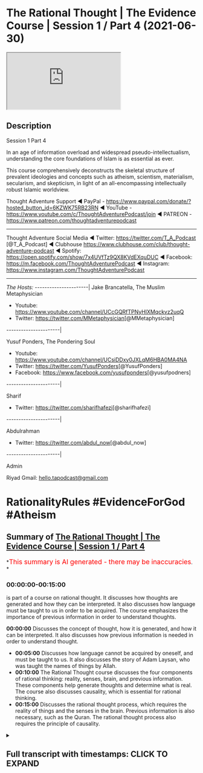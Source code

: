 # The Rational Thought | The Evidence Course | Session 1 / Part 4 (2021-06-30)

<iframe loading='lazy' allow='autoplay' src='https://www.youtube.com/embed/Nb7HHZDr5vU'></iframe>

## Description

Session 1 Part 4

In an age of information overload and widespread pseudo-intellectualism, understanding the core foundations of Islam is as essential as ever.

This course comprehensively deconstructs the skeletal structure of prevalent ideologies and concepts such as atheism, scientism, materialism, secularism, and skepticism, in light of an all-encompassing intellectually robust Islamic worldview.

Thought Adventure Support
◄ PayPal - <https://www.paypal.com/donate/?hosted_button_id=6KZWK75RB23RN>
◄ YouTube - <https://www.youtube.com/c/ThoughtAdventurePodcast/join>
◄ PATREON - <https://www.patreon.com/thoughtadventurepodcast>
____________________________________________________________________

Thought Adventure Social Media
◄ Twitter: <https://twitter.com/T_A_Podcast​​> [@T_A_Podcast]
◄ Clubhouse <https://www.clubhouse.com/club/thought-adventure-podcast>
◄ Spotify: <https://open.spotify.com/show/7x4UVfTz9QX8KVdEXquDUC>
◄ Facebook: <https://m.facebook.com/ThoughtAdventurePodcast>
◄ Instagram: <https://www.instagram.com/ThoughtAdventurePodcast​>

----------------------------------------------------------------

*The Hosts:*
----------------------|
Jake Brancatella, The Muslim Metaphysician

- Youtube: <https://www.youtube.com/channel/UCcGQRfTPNyHlXMqckvz2uqQ>
- Twitter:  <https://twitter.com/MMetaphysician​​> [@MMetaphysician]

----------------------|

Yusuf Ponders, The Pondering Soul

- Youtube: <https://www.youtube.com/channel/UCsiDDxy0JXLqM6HBA0MA4NA>
- Twitter: <https://twitter.com/YusufPonders​​> [@YusufPonders]
- Facebook: <https://www.facebook.com/yusufponders​> [@yusufpodners]

----------------------|

Sharif

- Twitter: <https://twitter.com/sharifhafezi​​> [@sharifhafezi]

----------------------|

Abdulrahman

- Twitter: <https://twitter.com/abdul_now​> [@abdul_now]

----------------------|

Admin

Riyad
Gmail: hello.tapodcast@gmail.com

# RationalityRules #EvidenceForGod #Atheism

## Summary of [The Rational Thought | The Evidence Course | Session 1 / Part 4](https://www.youtube.com/watch?v=Nb7HHZDr5vU)

*<span style="color:red; font-size:125%">This summary is AI generated - there may be inaccuracies</span>. *

### <a onclick="modifyYTiframeseektime('0')">00:00:00-00:15:00</a>

 is part of a course on rational thought. It discusses how thoughts are generated and how they can be interpreted. It also discusses how language must be taught to us in order to be acquired. The course emphasizes the importance of previous information in order to understand thoughts.

**<a onclick="modifyYTiframeseektime('0')">00:00:00</a>** Discusses the concept of thought, how it is generated, and how it can be interpreted. It also discusses how previous information is needed in order to understand thought.

- **<a onclick="modifyYTiframeseektime('300')">00:05:00</a>** Discusses how language cannot be acquired by oneself, and must be taught to us. It also discusses the story of Adam Laysan, who was taught the names of things by Allah.
- **<a onclick="modifyYTiframeseektime('600')">00:10:00</a>** The Rational Thought course discusses the four components of rational thinking: reality, senses, brain, and previous information. These components help generate thoughts and determine what is real. The course also discusses causality, which is essential for rational thinking.
- **<a onclick="modifyYTiframeseektime('900')">00:15:00</a>** Discusses the rational thought process, which requires the reality of things and the senses in the brain. Previous information is also necessary, such as the Quran. The rational thought process also requires the principle of causality.

<details><summary><h2>Full transcript with timestamps: CLICK TO EXPAND</h2></summary>

<a onclick="modifyYTiframeseektime('15')">0:00:15</a> so you're about to sit down and watch  
<a onclick="modifyYTiframeseektime('17')">0:00:17</a> this video  
<a onclick="modifyYTiframeseektime('18')">0:00:18</a> and suddenly somebody knocks on the door  
<a onclick="modifyYTiframeseektime('21')">0:00:21</a> would it be rational to say that there  
<a onclick="modifyYTiframeseektime('24')">0:00:24</a> is somebody behind the door  
<a onclick="modifyYTiframeseektime('26')">0:00:26</a> or rational to say that somebody or  
<a onclick="modifyYTiframeseektime('28')">0:00:28</a> something has caused that knocking  
<a onclick="modifyYTiframeseektime('31')">0:00:31</a> obviously yes it's a rational concept or  
<a onclick="modifyYTiframeseektime('33')">0:00:33</a> rational idea  
<a onclick="modifyYTiframeseektime('35')">0:00:35</a> that the door doesn't cause its own  
<a onclick="modifyYTiframeseektime('36')">0:00:36</a> knocking and therefore there must be  
<a onclick="modifyYTiframeseektime('38')">0:00:38</a> something that has caused the knocking  
<a onclick="modifyYTiframeseektime('40')">0:00:40</a> from a state of non-knocking so we  
<a onclick="modifyYTiframeseektime('43')">0:00:43</a> naturally asked that and we didn't  
<a onclick="modifyYTiframeseektime('44')">0:00:44</a> actually come to that conclusion  
<a onclick="modifyYTiframeseektime('46')">0:00:46</a> now imagine if somebody turned around  
<a onclick="modifyYTiframeseektime('47')">0:00:47</a> and said well the guy behind the door  
<a onclick="modifyYTiframeseektime('49')">0:00:49</a> has green eyes and i ask how do you know  
<a onclick="modifyYTiframeseektime('52')">0:00:52</a> he has green eyes  
<a onclick="modifyYTiframeseektime('53')">0:00:53</a> and he says well i can tell from the  
<a onclick="modifyYTiframeseektime('55')">0:00:55</a> knocking now does that make a rational  
<a onclick="modifyYTiframeseektime('57')">0:00:57</a> sense  
<a onclick="modifyYTiframeseektime('58')">0:00:58</a> would that be rationally justifiable  
<a onclick="modifyYTiframeseektime('61')">0:01:01</a> obviously  
<a onclick="modifyYTiframeseektime('62')">0:01:02</a> it's not rationally justifiable so  
<a onclick="modifyYTiframeseektime('65')">0:01:05</a> intuitively the reason why i give this  
<a onclick="modifyYTiframeseektime('67')">0:01:07</a> example because intuitively  
<a onclick="modifyYTiframeseektime('69')">0:01:09</a> we can understand that you know we can  
<a onclick="modifyYTiframeseektime('72')">0:01:12</a> identify what is rational and what is  
<a onclick="modifyYTiframeseektime('74')">0:01:14</a> irrational we have that sort of  
<a onclick="modifyYTiframeseektime('76')">0:01:16</a> intuitive knowledge regardless of that  
<a onclick="modifyYTiframeseektime('78')">0:01:18</a> but what we want to try and do today in  
<a onclick="modifyYTiframeseektime('81')">0:01:21</a> this session  
<a onclick="modifyYTiframeseektime('82')">0:01:22</a> is to precisely lay out the meaning  
<a onclick="modifyYTiframeseektime('86')">0:01:26</a> of thought and how thought is generated  
<a onclick="modifyYTiframeseektime('89')">0:01:29</a> and therefore look at some of the key  
<a onclick="modifyYTiframeseektime('92')">0:01:32</a> components  
<a onclick="modifyYTiframeseektime('93')">0:01:33</a> that we will utilize in order to look at  
<a onclick="modifyYTiframeseektime('96')">0:01:36</a> the question  
<a onclick="modifyYTiframeseektime('96')">0:01:36</a> whether the creator exists or not and  
<a onclick="modifyYTiframeseektime('99')">0:01:39</a> this aspect  
<a onclick="modifyYTiframeseektime('100')">0:01:40</a> is a little bit more trickier when  
<a onclick="modifyYTiframeseektime('101')">0:01:41</a> you're trying to make it more explicit  
<a onclick="modifyYTiframeseektime('107')">0:01:47</a> so the first question that will help us  
<a onclick="modifyYTiframeseektime('108')">0:01:48</a> elucidate what rational thinking is is  
<a onclick="modifyYTiframeseektime('110')">0:01:50</a> to understand  
<a onclick="modifyYTiframeseektime('111')">0:01:51</a> how do we generate thoughts in the first  
<a onclick="modifyYTiframeseektime('113')">0:01:53</a> place i'll give some basic examples to  
<a onclick="modifyYTiframeseektime('116')">0:01:56</a> to shall explain this point so imagine  
<a onclick="modifyYTiframeseektime('119')">0:01:59</a> you had  
<a onclick="modifyYTiframeseektime('119')">0:01:59</a> a person who's blind and he's been blind  
<a onclick="modifyYTiframeseektime('122')">0:02:02</a> from birth  
<a onclick="modifyYTiframeseektime('123')">0:02:03</a> and you say to him the chair is red you  
<a onclick="modifyYTiframeseektime('126')">0:02:06</a> know  
<a onclick="modifyYTiframeseektime('126')">0:02:06</a> he's been blind from birth and you told  
<a onclick="modifyYTiframeseektime('128')">0:02:08</a> him the chair is red he might understand  
<a onclick="modifyYTiframeseektime('130')">0:02:10</a> what a chair is  
<a onclick="modifyYTiframeseektime('131')">0:02:11</a> but would he understand what red is well  
<a onclick="modifyYTiframeseektime('133')">0:02:13</a> obviously not because he has no  
<a onclick="modifyYTiframeseektime('135')">0:02:15</a> conception of color  
<a onclick="modifyYTiframeseektime('136')">0:02:16</a> he's never seen color in his life let  
<a onclick="modifyYTiframeseektime('138')">0:02:18</a> alone the red color  
<a onclick="modifyYTiframeseektime('141')">0:02:21</a> similarly if i was to ask you the  
<a onclick="modifyYTiframeseektime('142')">0:02:22</a> question what does coke  
<a onclick="modifyYTiframeseektime('144')">0:02:24</a> taste like and here obviously i'm  
<a onclick="modifyYTiframeseektime('146')">0:02:26</a> talking about cola coke  
<a onclick="modifyYTiframeseektime('148')">0:02:28</a> not the other type the haram type  
<a onclick="modifyYTiframeseektime('152')">0:02:32</a> and and you'd probably say well coke  
<a onclick="modifyYTiframeseektime('155')">0:02:35</a> it tastes like coke yeah  
<a onclick="modifyYTiframeseektime('158')">0:02:38</a> now you explain it by what you've sensed  
<a onclick="modifyYTiframeseektime('162')">0:02:42</a> but if you maybe try a little harder in  
<a onclick="modifyYTiframeseektime('164')">0:02:44</a> terms of explaining it you might turn  
<a onclick="modifyYTiframeseektime('165')">0:02:45</a> around and say well it tastes fizzy  
<a onclick="modifyYTiframeseektime('166')">0:02:46</a> tastes sweet  
<a onclick="modifyYTiframeseektime('167')">0:02:47</a> has a caramel type of taste and what  
<a onclick="modifyYTiframeseektime('170')">0:02:50</a> we're now doing is when we're talking  
<a onclick="modifyYTiframeseektime('172')">0:02:52</a> about  
<a onclick="modifyYTiframeseektime('172')">0:02:52</a> what does you know how to generate  
<a onclick="modifyYTiframeseektime('174')">0:02:54</a> thinking within a blind man  
<a onclick="modifyYTiframeseektime('176')">0:02:56</a> or how to explain what coke uh  
<a onclick="modifyYTiframeseektime('179')">0:02:59</a> coke tastes like then what we're doing  
<a onclick="modifyYTiframeseektime('182')">0:03:02</a> is  
<a onclick="modifyYTiframeseektime('183')">0:03:03</a> we're describing things through  
<a onclick="modifyYTiframeseektime('185')">0:03:05</a> previously sensed reality with a blind  
<a onclick="modifyYTiframeseektime('187')">0:03:07</a> person he hasn't got the ability to  
<a onclick="modifyYTiframeseektime('189')">0:03:09</a> comprehend because he's not previously  
<a onclick="modifyYTiframeseektime('191')">0:03:11</a> sensed it  
<a onclick="modifyYTiframeseektime('192')">0:03:12</a> with the person who's drank coke or has  
<a onclick="modifyYTiframeseektime('195')">0:03:15</a> if he's never drank that if he's drunk  
<a onclick="modifyYTiframeseektime('197')">0:03:17</a> fizzy drinks and he's drunk sweet drinks  
<a onclick="modifyYTiframeseektime('199')">0:03:19</a> then he can understand he can  
<a onclick="modifyYTiframeseektime('201')">0:03:21</a> correlate with what you're saying he can  
<a onclick="modifyYTiframeseektime('203')">0:03:23</a> generate a thought okay  
<a onclick="modifyYTiframeseektime('204')">0:03:24</a> i understand what physios i understand  
<a onclick="modifyYTiframeseektime('206')">0:03:26</a> what sweet is and therefore when you're  
<a onclick="modifyYTiframeseektime('208')">0:03:28</a> saying that coke tastes fizzy and sweet  
<a onclick="modifyYTiframeseektime('210')">0:03:30</a> then i can sort of understand that i can  
<a onclick="modifyYTiframeseektime('212')">0:03:32</a> appreciate that  
<a onclick="modifyYTiframeseektime('213')">0:03:33</a> so you're describing things based upon  
<a onclick="modifyYTiframeseektime('216')">0:03:36</a> previously sensed reality  
<a onclick="modifyYTiframeseektime('218')">0:03:38</a> and these things are stored in our heads  
<a onclick="modifyYTiframeseektime('220')">0:03:40</a> so i can interpret and understand what  
<a onclick="modifyYTiframeseektime('221')">0:03:41</a> someone else  
<a onclick="modifyYTiframeseektime('223')">0:03:43</a> saying and when they describe something  
<a onclick="modifyYTiframeseektime('225')">0:03:45</a> uh  
<a onclick="modifyYTiframeseektime('226')">0:03:46</a> through this reference point of my  
<a onclick="modifyYTiframeseektime('228')">0:03:48</a> previously stored  
<a onclick="modifyYTiframeseektime('229')">0:03:49</a> idea let me give you another example  
<a onclick="modifyYTiframeseektime('232')">0:03:52</a> let's say i found a stone tablet and  
<a onclick="modifyYTiframeseektime('234')">0:03:54</a> found written on it  
<a onclick="modifyYTiframeseektime('236')">0:03:56</a> is some ancient egyptian hieroglyphs  
<a onclick="modifyYTiframeseektime('238')">0:03:58</a> could i understand a language  
<a onclick="modifyYTiframeseektime('240')">0:04:00</a> just by sensing the stone tablet by  
<a onclick="modifyYTiframeseektime('243')">0:04:03</a> looking at the language the hieroglyphic  
<a onclick="modifyYTiframeseektime('245')">0:04:05</a> language  
<a onclick="modifyYTiframeseektime('246')">0:04:06</a> if you had no knowledge of the  
<a onclick="modifyYTiframeseektime('248')">0:04:08</a> hieroglyphics would it be possible  
<a onclick="modifyYTiframeseektime('250')">0:04:10</a> no it wouldn't it would be impossible  
<a onclick="modifyYTiframeseektime('253')">0:04:13</a> and in fact it  
<a onclick="modifyYTiframeseektime('254')">0:04:14</a> was impossible to understand the ancient  
<a onclick="modifyYTiframeseektime('256')">0:04:16</a> egyptian language the hieroglyphic  
<a onclick="modifyYTiframeseektime('258')">0:04:18</a> language  
<a onclick="modifyYTiframeseektime('259')">0:04:19</a> because it became a lost language it was  
<a onclick="modifyYTiframeseektime('261')">0:04:21</a> only when they discovered  
<a onclick="modifyYTiframeseektime('263')">0:04:23</a> the rosetta stone and here what they had  
<a onclick="modifyYTiframeseektime('266')">0:04:26</a> was egyptian  
<a onclick="modifyYTiframeseektime('267')">0:04:27</a> hieroglyphs at the top and below it  
<a onclick="modifyYTiframeseektime('270')">0:04:30</a> was ancient greek and because it had  
<a onclick="modifyYTiframeseektime('272')">0:04:32</a> knowledge of the ancient greek  
<a onclick="modifyYTiframeseektime('274')">0:04:34</a> they were able to correspond the words  
<a onclick="modifyYTiframeseektime('276')">0:04:36</a> and the meanings and the sentences from  
<a onclick="modifyYTiframeseektime('278')">0:04:38</a> the hieroglyphs the ancient greek to  
<a onclick="modifyYTiframeseektime('280')">0:04:40</a> start to  
<a onclick="modifyYTiframeseektime('282')">0:04:42</a> decipher what each word meant because  
<a onclick="modifyYTiframeseektime('284')">0:04:44</a> they  
<a onclick="modifyYTiframeseektime('285')">0:04:45</a> already had the previous information of  
<a onclick="modifyYTiframeseektime('287')">0:04:47</a> ancient greek it was still it already  
<a onclick="modifyYTiframeseektime('288')">0:04:48</a> existed  
<a onclick="modifyYTiframeseektime('290')">0:04:50</a> so the reason why i give this example is  
<a onclick="modifyYTiframeseektime('292')">0:04:52</a> because when we sense the reality we  
<a onclick="modifyYTiframeseektime('294')">0:04:54</a> don't sense reality  
<a onclick="modifyYTiframeseektime('296')">0:04:56</a> without previous information we still  
<a onclick="modifyYTiframeseektime('298')">0:04:58</a> need something else  
<a onclick="modifyYTiframeseektime('299')">0:04:59</a> called previous information another  
<a onclick="modifyYTiframeseektime('302')">0:05:02</a> example of this is language and that's a  
<a onclick="modifyYTiframeseektime('304')">0:05:04</a> i think it's a key example here language  
<a onclick="modifyYTiframeseektime('307')">0:05:07</a> is not something that  
<a onclick="modifyYTiframeseektime('309')">0:05:09</a> we simply acquire through experience  
<a onclick="modifyYTiframeseektime('312')">0:05:12</a> so if you put a child in the middle of a  
<a onclick="modifyYTiframeseektime('315')">0:05:15</a> baby in the middle of the desert and it  
<a onclick="modifyYTiframeseektime('316')">0:05:16</a> grows up he's not going to acquire  
<a onclick="modifyYTiframeseektime('318')">0:05:18</a> language  
<a onclick="modifyYTiframeseektime('319')">0:05:19</a> he's going to have to learn language so  
<a onclick="modifyYTiframeseektime('320')">0:05:20</a> if it's kind of english he's not going  
<a onclick="modifyYTiframeseektime('322')">0:05:22</a> to acquire language on its own it's  
<a onclick="modifyYTiframeseektime('323')">0:05:23</a> going to have to be taught english  
<a onclick="modifyYTiframeseektime('325')">0:05:25</a> and english words or arabic or whatever  
<a onclick="modifyYTiframeseektime('327')">0:05:27</a> other language  
<a onclick="modifyYTiframeseektime('328')">0:05:28</a> in fact it won't even learn any language  
<a onclick="modifyYTiframeseektime('331')">0:05:31</a> this is a sad reality there are examples  
<a onclick="modifyYTiframeseektime('334')">0:05:34</a> of this  
<a onclick="modifyYTiframeseektime('335')">0:05:35</a> where children have been abandoned in  
<a onclick="modifyYTiframeseektime('337')">0:05:37</a> the jungles or been neglected in their  
<a onclick="modifyYTiframeseektime('339')">0:05:39</a> homes  
<a onclick="modifyYTiframeseektime('339')">0:05:39</a> where they have been isolated and  
<a onclick="modifyYTiframeseektime('342')">0:05:42</a> therefore  
<a onclick="modifyYTiframeseektime('342')">0:05:42</a> you know have not engaged or interacted  
<a onclick="modifyYTiframeseektime('345')">0:05:45</a> with other human beings they've not been  
<a onclick="modifyYTiframeseektime('347')">0:05:47</a> spoken to  
<a onclick="modifyYTiframeseektime('348')">0:05:48</a> and so they lost the ability to speak  
<a onclick="modifyYTiframeseektime('350')">0:05:50</a> they didn't speak when they were finally  
<a onclick="modifyYTiframeseektime('352')">0:05:52</a> rescued and this is an example of this  
<a onclick="modifyYTiframeseektime('354')">0:05:54</a> was the russian bird boy  
<a onclick="modifyYTiframeseektime('355')">0:05:55</a> because he was kept in a cage next to  
<a onclick="modifyYTiframeseektime('357')">0:05:57</a> birds and he started chirping like the  
<a onclick="modifyYTiframeseektime('359')">0:05:59</a> birds  
<a onclick="modifyYTiframeseektime('360')">0:06:00</a> and he was in 2008 and he was found when  
<a onclick="modifyYTiframeseektime('362')">0:06:02</a> he was eight years of age  
<a onclick="modifyYTiframeseektime('364')">0:06:04</a> in a cambodian cambodian jungle there  
<a onclick="modifyYTiframeseektime('367')">0:06:07</a> was a girl that was found when she was  
<a onclick="modifyYTiframeseektime('368')">0:06:08</a> 27 this is in 2007  
<a onclick="modifyYTiframeseektime('371')">0:06:11</a> and they found that they didn't have  
<a onclick="modifyYTiframeseektime('373')">0:06:13</a> language they didn't have like a basic  
<a onclick="modifyYTiframeseektime('375')">0:06:15</a> language they didn't have language  
<a onclick="modifyYTiframeseektime('376')">0:06:16</a> at all they just made grunts no language  
<a onclick="modifyYTiframeseektime('379')">0:06:19</a> at all  
<a onclick="modifyYTiframeseektime('380')">0:06:20</a> and also what's also very interesting is  
<a onclick="modifyYTiframeseektime('383')">0:06:23</a> that they found that these feral  
<a onclick="modifyYTiframeseektime('384')">0:06:24</a> they term feral children these children  
<a onclick="modifyYTiframeseektime('387')">0:06:27</a> that  
<a onclick="modifyYTiframeseektime('388')">0:06:28</a> did not have any interaction with human  
<a onclick="modifyYTiframeseektime('391')">0:06:31</a> language  
<a onclick="modifyYTiframeseektime('392')">0:06:32</a> before the age of seven lost the ability  
<a onclick="modifyYTiframeseektime('395')">0:06:35</a> to  
<a onclick="modifyYTiframeseektime('396')">0:06:36</a> learn grammar or make grammatically  
<a onclick="modifyYTiframeseektime('398')">0:06:38</a> correct speech  
<a onclick="modifyYTiframeseektime('399')">0:06:39</a> so they could after the age of seven  
<a onclick="modifyYTiframeseektime('401')">0:06:41</a> learn for example  
<a onclick="modifyYTiframeseektime('404')">0:06:44</a> uh and identify objects and the names of  
<a onclick="modifyYTiframeseektime('407')">0:06:47</a> objects  
<a onclick="modifyYTiframeseektime('408')">0:06:48</a> but they couldn't grammatically  
<a onclick="modifyYTiframeseektime('410')">0:06:50</a> construct  
<a onclick="modifyYTiframeseektime('411')">0:06:51</a> those vocabularies into a meaningful  
<a onclick="modifyYTiframeseektime('413')">0:06:53</a> sentence so they might turn around said  
<a onclick="modifyYTiframeseektime('415')">0:06:55</a> food eat but they wouldn't be able to  
<a onclick="modifyYTiframeseektime('417')">0:06:57</a> say the food is on the table  
<a onclick="modifyYTiframeseektime('419')">0:06:59</a> and i want to eat it yeah but they'd  
<a onclick="modifyYTiframeseektime('422')">0:07:02</a> rather they would just simply  
<a onclick="modifyYTiframeseektime('423')">0:07:03</a> use the vocab of that they look they so  
<a onclick="modifyYTiframeseektime('426')">0:07:06</a> this was the case  
<a onclick="modifyYTiframeseektime('427')">0:07:07</a> and what does this indicate it indicates  
<a onclick="modifyYTiframeseektime('429')">0:07:09</a> that actually  
<a onclick="modifyYTiframeseektime('430')">0:07:10</a> language that we acquire  
<a onclick="modifyYTiframeseektime('433')">0:07:13</a> cannot be something that we acquire  
<a onclick="modifyYTiframeseektime('435')">0:07:15</a> ourselves but rather it has to be taught  
<a onclick="modifyYTiframeseektime('437')">0:07:17</a> to us  
<a onclick="modifyYTiframeseektime('438')">0:07:18</a> including grammar so yes the brain has  
<a onclick="modifyYTiframeseektime('440')">0:07:20</a> to have the capacity to understand  
<a onclick="modifyYTiframeseektime('443')">0:07:23</a> and construct language grammatically but  
<a onclick="modifyYTiframeseektime('445')">0:07:25</a> you have to be supplied the input  
<a onclick="modifyYTiframeseektime('447')">0:07:27</a> that input comes from maybe a parent  
<a onclick="modifyYTiframeseektime('450')">0:07:30</a> people around us or society at large  
<a onclick="modifyYTiframeseektime('453')">0:07:33</a> that's the previous  
<a onclick="modifyYTiframeseektime('454')">0:07:34</a> information and so as a result we  
<a onclick="modifyYTiframeseektime('457')">0:07:37</a> realized that just  
<a onclick="modifyYTiframeseektime('458')">0:07:38</a> sensation alone doesn't lead and  
<a onclick="modifyYTiframeseektime('460')">0:07:40</a> generate to thinking  
<a onclick="modifyYTiframeseektime('462')">0:07:42</a> this was the point if you remember when  
<a onclick="modifyYTiframeseektime('463')">0:07:43</a> we talked about the empiricist and the  
<a onclick="modifyYTiframeseektime('465')">0:07:45</a> rationalists we said the empiricist said  
<a onclick="modifyYTiframeseektime('467')">0:07:47</a> you're not born with innate ideas  
<a onclick="modifyYTiframeseektime('469')">0:07:49</a> you just need to sense things well  
<a onclick="modifyYTiframeseektime('470')">0:07:50</a> actually we have to be born with certain  
<a onclick="modifyYTiframeseektime('472')">0:07:52</a> level of previous information  
<a onclick="modifyYTiframeseektime('474')">0:07:54</a> and certain level of innate ideas in  
<a onclick="modifyYTiframeseektime('476')">0:07:56</a> order to come up with  
<a onclick="modifyYTiframeseektime('478')">0:07:58</a> concepts otherwise just by sensation  
<a onclick="modifyYTiframeseektime('481')">0:08:01</a> alone  
<a onclick="modifyYTiframeseektime('481')">0:08:01</a> you wouldn't have that and this is a  
<a onclick="modifyYTiframeseektime('483')">0:08:03</a> profound profound  
<a onclick="modifyYTiframeseektime('485')">0:08:05</a> point because if it's the case that  
<a onclick="modifyYTiframeseektime('487')">0:08:07</a> language itself  
<a onclick="modifyYTiframeseektime('489')">0:08:09</a> cannot be acquired by ourselves it has  
<a onclick="modifyYTiframeseektime('492')">0:08:12</a> to be taught to us  
<a onclick="modifyYTiframeseektime('493')">0:08:13</a> then it makes sense when allah subhanahu  
<a onclick="modifyYTiframeseektime('496')">0:08:16</a> wa ta'ala in the quran  
<a onclick="modifyYTiframeseektime('497')">0:08:17</a> says in surah baqarah verse 4 31  
<a onclick="modifyYTiframeseektime('501')">0:08:21</a> and he taught adam all the names of  
<a onclick="modifyYTiframeseektime('504')">0:08:24</a> everything  
<a onclick="modifyYTiframeseektime('505')">0:08:25</a> then he showed them to the angels and  
<a onclick="modifyYTiframeseektime('507')">0:08:27</a> said tell me the names  
<a onclick="modifyYTiframeseektime('509')">0:08:29</a> of these if you are truthful hey allah  
<a onclick="modifyYTiframeseektime('512')">0:08:32</a> is mentioning the point that  
<a onclick="modifyYTiframeseektime('513')">0:08:33</a> adam laysan was taught the names of  
<a onclick="modifyYTiframeseektime('516')">0:08:36</a> things i the previous information was  
<a onclick="modifyYTiframeseektime('518')">0:08:38</a> first supplied  
<a onclick="modifyYTiframeseektime('519')">0:08:39</a> in terms of language and understanding  
<a onclick="modifyYTiframeseektime('522')">0:08:42</a> to  
<a onclick="modifyYTiframeseektime('522')">0:08:42</a> adam lesson from allah and  
<a onclick="modifyYTiframeseektime('526')">0:08:46</a> in the imam tabari's tafsir of this  
<a onclick="modifyYTiframeseektime('528')">0:08:48</a> story  
<a onclick="modifyYTiframeseektime('530')">0:08:50</a> he mentions further about how the angels  
<a onclick="modifyYTiframeseektime('534')">0:08:54</a> they came to adam islam and they started  
<a onclick="modifyYTiframeseektime('536')">0:08:56</a> to test him  
<a onclick="modifyYTiframeseektime('537')">0:08:57</a> you know his use of language they found  
<a onclick="modifyYTiframeseektime('539')">0:08:59</a> it you know novel  
<a onclick="modifyYTiframeseektime('541')">0:09:01</a> and so they asked him adam islam who is  
<a onclick="modifyYTiframeseektime('544')">0:09:04</a> the woman  
<a onclick="modifyYTiframeseektime('545')">0:09:05</a> who was created to be adam laysan's wife  
<a onclick="modifyYTiframeseektime('547')">0:09:07</a> and he  
<a onclick="modifyYTiframeseektime('548')">0:09:08</a> alaihi salam said she is howa  
<a onclick="modifyYTiframeseektime('551')">0:09:11</a> yeah and when the angels asked why she  
<a onclick="modifyYTiframeseektime('553')">0:09:13</a> named such  
<a onclick="modifyYTiframeseektime('555')">0:09:15</a> and he said because she was created from  
<a onclick="modifyYTiframeseektime('558')">0:09:18</a> something alive  
<a onclick="modifyYTiframeseektime('559')">0:09:19</a> hey which means life so howa  
<a onclick="modifyYTiframeseektime('563')">0:09:23</a> is a construct of the word hey and so  
<a onclick="modifyYTiframeseektime('565')">0:09:25</a> this allows us or this also demonstrates  
<a onclick="modifyYTiframeseektime('567')">0:09:27</a> to us  
<a onclick="modifyYTiframeseektime('568')">0:09:28</a> an aspect of the thinking process which  
<a onclick="modifyYTiframeseektime('571')">0:09:31</a> is the ability to sense a reality  
<a onclick="modifyYTiframeseektime('573')">0:09:33</a> and to link to previous information or  
<a onclick="modifyYTiframeseektime('575')">0:09:35</a> innate concepts  
<a onclick="modifyYTiframeseektime('576')">0:09:36</a> and then develop and expand  
<a onclick="modifyYTiframeseektime('580')">0:09:40</a> our concepts beyond that so we can for  
<a onclick="modifyYTiframeseektime('583')">0:09:43</a> example there's a very brief example  
<a onclick="modifyYTiframeseektime('586')">0:09:46</a> if i uh if i've sensed gold and i've  
<a onclick="modifyYTiframeseektime('589')">0:09:49</a> sensed a mountain  
<a onclick="modifyYTiframeseektime('591')">0:09:51</a> and in my mind i can imagine a mountain  
<a onclick="modifyYTiframeseektime('593')">0:09:53</a> that's purely made out of gold  
<a onclick="modifyYTiframeseektime('596')">0:09:56</a> you know this is what i can do i can  
<a onclick="modifyYTiframeseektime('597')">0:09:57</a> construct that similarly in language we  
<a onclick="modifyYTiframeseektime('600')">0:10:00</a> can construct  
<a onclick="modifyYTiframeseektime('601')">0:10:01</a> based upon the previous information new  
<a onclick="modifyYTiframeseektime('603')">0:10:03</a> terms  
<a onclick="modifyYTiframeseektime('604')">0:10:04</a> like for example biology comes from the  
<a onclick="modifyYTiframeseektime('606')">0:10:06</a> word bio  
<a onclick="modifyYTiframeseektime('607')">0:10:07</a> and ology bio means organic or life and  
<a onclick="modifyYTiframeseektime('610')">0:10:10</a> ology means study  
<a onclick="modifyYTiframeseektime('612')">0:10:12</a> so biology means the study of life or  
<a onclick="modifyYTiframeseektime('614')">0:10:14</a> terms like globalization  
<a onclick="modifyYTiframeseektime('617')">0:10:17</a> global meaning the world and ization in  
<a onclick="modifyYTiframeseektime('619')">0:10:19</a> this suffix is used to refer to  
<a onclick="modifyYTiframeseektime('621')">0:10:21</a> something  
<a onclick="modifyYTiframeseektime('622')">0:10:22</a> to make something like that or to make  
<a onclick="modifyYTiframeseektime('624')">0:10:24</a> it so globalization means to make global  
<a onclick="modifyYTiframeseektime('627')">0:10:27</a> like nationalization is to make  
<a onclick="modifyYTiframeseektime('628')">0:10:28</a> national so we can construct language in  
<a onclick="modifyYTiframeseektime('631')">0:10:31</a> this way  
<a onclick="modifyYTiframeseektime('632')">0:10:32</a> and we can understand whether the what  
<a onclick="modifyYTiframeseektime('634')">0:10:34</a> we've constructed  
<a onclick="modifyYTiframeseektime('635')">0:10:35</a> in this way is it a rational idea or an  
<a onclick="modifyYTiframeseektime('639')">0:10:39</a> irrational idea  
<a onclick="modifyYTiframeseektime('640')">0:10:40</a> because we can make these imaginations  
<a onclick="modifyYTiframeseektime('642')">0:10:42</a> like the mountain of gold  
<a onclick="modifyYTiframeseektime('643')">0:10:43</a> by understanding whether it has  
<a onclick="modifyYTiframeseektime('645')">0:10:45</a> correspondence upon the reality  
<a onclick="modifyYTiframeseektime('648')">0:10:48</a> so let's just really simplify what we've  
<a onclick="modifyYTiframeseektime('650')">0:10:50</a> said  
<a onclick="modifyYTiframeseektime('652')">0:10:52</a> famous scholarship dr edin and he was a  
<a onclick="modifyYTiframeseektime('655')">0:10:55</a> scholar of the 20th century  
<a onclick="modifyYTiframeseektime('658')">0:10:58</a> and he stated what the rational method  
<a onclick="modifyYTiframeseektime('660')">0:11:00</a> was and what it was composed of and he  
<a onclick="modifyYTiframeseektime('661')">0:11:01</a> mentioned this in the book  
<a onclick="modifyYTiframeseektime('663')">0:11:03</a> of islam systems of islam and also the  
<a onclick="modifyYTiframeseektime('666')">0:11:06</a> book at afghir  
<a onclick="modifyYTiframeseektime('667')">0:11:07</a> the thinking and he said rational  
<a onclick="modifyYTiframeseektime('670')">0:11:10</a> thinking or rational method  
<a onclick="modifyYTiframeseektime('673')">0:11:13</a> is built upon four components first you  
<a onclick="modifyYTiframeseektime('675')">0:11:15</a> need a reality  
<a onclick="modifyYTiframeseektime('676')">0:11:16</a> second you need senses to send the sense  
<a onclick="modifyYTiframeseektime('678')">0:11:18</a> of reality  
<a onclick="modifyYTiframeseektime('680')">0:11:20</a> thirdly you need the brain which the  
<a onclick="modifyYTiframeseektime('682')">0:11:22</a> reality is trans  
<a onclick="modifyYTiframeseektime('684')">0:11:24</a> the reality through the senses  
<a onclick="modifyYTiframeseektime('685')">0:11:25</a> transmitted to the brain and the brain  
<a onclick="modifyYTiframeseektime('687')">0:11:27</a> has stored  
<a onclick="modifyYTiframeseektime('688')">0:11:28</a> information or previous information so  
<a onclick="modifyYTiframeseektime('690')">0:11:30</a> you have these things  
<a onclick="modifyYTiframeseektime('691')">0:11:31</a> reality senses brain and previous  
<a onclick="modifyYTiframeseektime('694')">0:11:34</a> information  
<a onclick="modifyYTiframeseektime('695')">0:11:35</a> in order to generate thought and if we  
<a onclick="modifyYTiframeseektime('697')">0:11:37</a> understand  
<a onclick="modifyYTiframeseektime('698')">0:11:38</a> this definition of thought then we can  
<a onclick="modifyYTiframeseektime('701')">0:11:41</a> understand a few things  
<a onclick="modifyYTiframeseektime('702')">0:11:42</a> we can conclude a certain certain things  
<a onclick="modifyYTiframeseektime('705')">0:11:45</a> the first thing that we can conclude  
<a onclick="modifyYTiframeseektime('707')">0:11:47</a> is well if reality is necessary to think  
<a onclick="modifyYTiframeseektime('711')">0:11:51</a> and i think therefore reality must exist  
<a onclick="modifyYTiframeseektime('715')">0:11:55</a> so this  
<a onclick="modifyYTiframeseektime('716')">0:11:56</a> point about people say oh you know how  
<a onclick="modifyYTiframeseektime('718')">0:11:58</a> do we know things around us exist how do  
<a onclick="modifyYTiframeseektime('719')">0:11:59</a> we know reality exists  
<a onclick="modifyYTiframeseektime('721')">0:12:01</a> all these types of speculations well i  
<a onclick="modifyYTiframeseektime('724')">0:12:04</a> think  
<a onclick="modifyYTiframeseektime('724')">0:12:04</a> therefore there must be a reality that  
<a onclick="modifyYTiframeseektime('728')">0:12:08</a> has allowed me  
<a onclick="modifyYTiframeseektime('729')">0:12:09</a> to make this thought in the first place  
<a onclick="modifyYTiframeseektime('731')">0:12:11</a> secondly if reality is the cause of  
<a onclick="modifyYTiframeseektime('734')">0:12:14</a> thinking  
<a onclick="modifyYTiframeseektime('735')">0:12:15</a> then what we are saying is that  
<a onclick="modifyYTiframeseektime('737')">0:12:17</a> causality is a necessary component of  
<a onclick="modifyYTiframeseektime('739')">0:12:19</a> rational thinking  
<a onclick="modifyYTiframeseektime('741')">0:12:21</a> so what generated this idea was the  
<a onclick="modifyYTiframeseektime('743')">0:12:23</a> reality  
<a onclick="modifyYTiframeseektime('744')">0:12:24</a> so when you've got a person's blind from  
<a onclick="modifyYTiframeseektime('746')">0:12:26</a> birth he can't sense the color red  
<a onclick="modifyYTiframeseektime('748')">0:12:28</a> he's not going to generate thinking  
<a onclick="modifyYTiframeseektime('749')">0:12:29</a> within him if he  
<a onclick="modifyYTiframeseektime('751')">0:12:31</a> suddenly is able to see and he looks at  
<a onclick="modifyYTiframeseektime('753')">0:12:33</a> the color red it's going to give him a  
<a onclick="modifyYTiframeseektime('754')">0:12:34</a> comprehension what you mean now by the  
<a onclick="modifyYTiframeseektime('756')">0:12:36</a> color red  
<a onclick="modifyYTiframeseektime('757')">0:12:37</a> he's generated thinking that generation  
<a onclick="modifyYTiframeseektime('759')">0:12:39</a> of thinking or generating your thinking  
<a onclick="modifyYTiframeseektime('762')">0:12:42</a> was caused by the sensation of reality  
<a onclick="modifyYTiframeseektime('764')">0:12:44</a> so you have to accept this principle of  
<a onclick="modifyYTiframeseektime('766')">0:12:46</a> causality as well  
<a onclick="modifyYTiframeseektime('767')">0:12:47</a> furthermore causality is even more fun  
<a onclick="modifyYTiframeseektime('771')">0:12:51</a> well it's it can be also shown in  
<a onclick="modifyYTiframeseektime('773')">0:12:53</a> another way as well  
<a onclick="modifyYTiframeseektime('774')">0:12:54</a> which is which is really important and  
<a onclick="modifyYTiframeseektime('776')">0:12:56</a> is really  
<a onclick="modifyYTiframeseektime('778')">0:12:58</a> very important connected to the  
<a onclick="modifyYTiframeseektime('779')">0:12:59</a> comprehensive comprehensible to  
<a onclick="modifyYTiframeseektime('782')">0:13:02</a> comprehend  
<a onclick="modifyYTiframeseektime('783')">0:13:03</a> let me give you an example you've got  
<a onclick="modifyYTiframeseektime('785')">0:13:05</a> two colorless old  
<a onclick="modifyYTiframeseektime('787')">0:13:07</a> colorless liquids and you wanted to know  
<a onclick="modifyYTiframeseektime('790')">0:13:10</a> whether these two colorless liquids are  
<a onclick="modifyYTiframeseektime('792')">0:13:12</a> the same thing  
<a onclick="modifyYTiframeseektime('794')">0:13:14</a> same reality same liquid or are they two  
<a onclick="modifyYTiframeseektime('797')">0:13:17</a> different liquids  
<a onclick="modifyYTiframeseektime('798')">0:13:18</a> how are you gonna know well if they  
<a onclick="modifyYTiframeseektime('801')">0:13:21</a> react  
<a onclick="modifyYTiframeseektime('802')">0:13:22</a> differently at the same cause you're  
<a onclick="modifyYTiframeseektime('804')">0:13:24</a> gonna call them two different things  
<a onclick="modifyYTiframeseektime('806')">0:13:26</a> for example if i take one color color  
<a onclick="modifyYTiframeseektime('809')">0:13:29</a> the colorless liquid and i put heat to  
<a onclick="modifyYTiframeseektime('811')">0:13:31</a> it and i  
<a onclick="modifyYTiframeseektime('812')">0:13:32</a> bring it to the boil and find it boils  
<a onclick="modifyYTiframeseektime('814')">0:13:34</a> at 100 degrees celsius  
<a onclick="modifyYTiframeseektime('816')">0:13:36</a> then i think to myself hold on this is  
<a onclick="modifyYTiframeseektime('819')">0:13:39</a> you know distinct and it might be water  
<a onclick="modifyYTiframeseektime('822')">0:13:42</a> and then i take the other liquid  
<a onclick="modifyYTiframeseektime('824')">0:13:44</a> and i boil it and i find it boils at  
<a onclick="modifyYTiframeseektime('825')">0:13:45</a> about 78 degrees celsius i think hold on  
<a onclick="modifyYTiframeseektime('828')">0:13:48</a> there's two different liquids here  
<a onclick="modifyYTiframeseektime('830')">0:13:50</a> because i subject them to the same cause  
<a onclick="modifyYTiframeseektime('832')">0:13:52</a> but they exhibit different effects  
<a onclick="modifyYTiframeseektime('836')">0:13:56</a> and maybe if i drink one liquid it  
<a onclick="modifyYTiframeseektime('837')">0:13:57</a> quenches my first  
<a onclick="modifyYTiframeseektime('839')">0:13:59</a> and the other liquid is probably haram  
<a onclick="modifyYTiframeseektime('842')">0:14:02</a> i alcohol and makes them tipsy  
<a onclick="modifyYTiframeseektime('845')">0:14:05</a> so we distinguish realities based upon  
<a onclick="modifyYTiframeseektime('849')">0:14:09</a> the effects differing  
<a onclick="modifyYTiframeseektime('853')">0:14:13</a> from each other even though they inhabit  
<a onclick="modifyYTiframeseektime('855')">0:14:15</a> the same causes so i know a table is  
<a onclick="modifyYTiframeseektime('857')">0:14:17</a> different to  
<a onclick="modifyYTiframeseektime('858')">0:14:18</a> a camera a camera is different to a  
<a onclick="modifyYTiframeseektime('861')">0:14:21</a> light a light is different to carpet  
<a onclick="modifyYTiframeseektime('864')">0:14:24</a> yeah just giving you random examples but  
<a onclick="modifyYTiframeseektime('867')">0:14:27</a> the reason why i'm saying this is  
<a onclick="modifyYTiframeseektime('868')">0:14:28</a> because  
<a onclick="modifyYTiframeseektime('869')">0:14:29</a> we sense the different attributes that  
<a onclick="modifyYTiframeseektime('872')">0:14:32</a> exist within these things  
<a onclick="modifyYTiframeseektime('873')">0:14:33</a> and when we're sensing the different  
<a onclick="modifyYTiframeseektime('874')">0:14:34</a> attributes what we're really sensing  
<a onclick="modifyYTiframeseektime('876')">0:14:36</a> is the different effects and the  
<a onclick="modifyYTiframeseektime('879')">0:14:39</a> different effects  
<a onclick="modifyYTiframeseektime('880')">0:14:40</a> even though these things exist at the  
<a onclick="modifyYTiframeseektime('882')">0:14:42</a> same cause causality or the same causes  
<a onclick="modifyYTiframeseektime('885')">0:14:45</a> and same conditions and that's what we  
<a onclick="modifyYTiframeseektime('888')">0:14:48</a> store in our mind  
<a onclick="modifyYTiframeseektime('889')">0:14:49</a> that's what we understand so when we  
<a onclick="modifyYTiframeseektime('891')">0:14:51</a> talk about sweet we're talking about the  
<a onclick="modifyYTiframeseektime('892')">0:14:52</a> effect  
<a onclick="modifyYTiframeseektime('894')">0:14:54</a> yeah the same cause which is different  
<a onclick="modifyYTiframeseektime('896')">0:14:56</a> or  
<a onclick="modifyYTiframeseektime('897')">0:14:57</a> a particular cause which is different to  
<a onclick="modifyYTiframeseektime('899')">0:14:59</a> maybe something that tastes  
<a onclick="modifyYTiframeseektime('900')">0:15:00</a> fizzy so that's a different effect even  
<a onclick="modifyYTiframeseektime('902')">0:15:02</a> though both are  
<a onclick="modifyYTiframeseektime('904')">0:15:04</a> you know consumed or tasted that's how  
<a onclick="modifyYTiframeseektime('906')">0:15:06</a> we're sensing them  
<a onclick="modifyYTiframeseektime('907')">0:15:07</a> so therefore we understand and  
<a onclick="modifyYTiframeseektime('909')">0:15:09</a> comprehend and that's how we understand  
<a onclick="modifyYTiframeseektime('911')">0:15:11</a> and comprehend the universe around us  
<a onclick="modifyYTiframeseektime('914')">0:15:14</a> so this is what we mean by the rational  
<a onclick="modifyYTiframeseektime('916')">0:15:16</a> method the rational method requires the  
<a onclick="modifyYTiframeseektime('918')">0:15:18</a> reality  
<a onclick="modifyYTiframeseektime('919')">0:15:19</a> and it requires previous information as  
<a onclick="modifyYTiframeseektime('921')">0:15:21</a> well as the senses in the brain  
<a onclick="modifyYTiframeseektime('923')">0:15:23</a> that the previous information is  
<a onclick="modifyYTiframeseektime('925')">0:15:25</a> something that you know we are  
<a onclick="modifyYTiframeseektime('927')">0:15:27</a> you know we have innate concepts like  
<a onclick="modifyYTiframeseektime('928')">0:15:28</a> causality but also has to be supplied to  
<a onclick="modifyYTiframeseektime('931')">0:15:31</a> us through  
<a onclick="modifyYTiframeseektime('932')">0:15:32</a> language has to be taught to us you know  
<a onclick="modifyYTiframeseektime('934')">0:15:34</a> we've obviously got the quran as  
<a onclick="modifyYTiframeseektime('935')">0:15:35</a> mentioned  
<a onclick="modifyYTiframeseektime('936')">0:15:36</a> but we've also got very strong empirical  
<a onclick="modifyYTiframeseektime('938')">0:15:38</a> evidence  
<a onclick="modifyYTiframeseektime('939')">0:15:39</a> and also rational evidence on the things  
<a onclick="modifyYTiframeseektime('941')">0:15:41</a> like the hieroglyphics etc  
<a onclick="modifyYTiframeseektime('945')">0:15:45</a> so we've got that and the other aspect  
<a onclick="modifyYTiframeseektime('947')">0:15:47</a> is that causality is a component  
<a onclick="modifyYTiframeseektime('950')">0:15:50</a> for rational thinking so just like i  
<a onclick="modifyYTiframeseektime('952')">0:15:52</a> said if i think there must be a reality  
<a onclick="modifyYTiframeseektime('955')">0:15:55</a> that exists  
<a onclick="modifyYTiframeseektime('956')">0:15:56</a> in the same way if i can think and i  
<a onclick="modifyYTiframeseektime('959')">0:15:59</a> need causality to  
<a onclick="modifyYTiframeseektime('962')">0:16:02</a> exist in order for me to think the fact  
<a onclick="modifyYTiframeseektime('964')">0:16:04</a> that i think  
<a onclick="modifyYTiframeseektime('965')">0:16:05</a> means that therefore causality exists so  
<a onclick="modifyYTiframeseektime('967')">0:16:07</a> causality is not a principle we derive  
<a onclick="modifyYTiframeseektime('970')">0:16:10</a> for experience i see causality therefore  
<a onclick="modifyYTiframeseektime('973')">0:16:13</a> i'll believe in it  
<a onclick="modifyYTiframeseektime('974')">0:16:14</a> rather causality is something that's  
<a onclick="modifyYTiframeseektime('976')">0:16:16</a> necessary as a component to the thinking  
<a onclick="modifyYTiframeseektime('979')">0:16:19</a> process  
<a onclick="modifyYTiframeseektime('979')">0:16:19</a> itself and it's from this basis and  
<a onclick="modifyYTiframeseektime('982')">0:16:22</a> understanding that we can start to  
<a onclick="modifyYTiframeseektime('984')">0:16:24</a> investigate whether a creator exists or  
<a onclick="modifyYTiframeseektime('994')">0:16:34</a> not  
</details>
